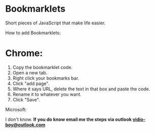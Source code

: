 # Bookmarklets

Short pieces of JavaScript that make life easier.


How to add Bookmarklets:

# Chrome:

1. Copy the bookmarklet code.
2. Open a new tab.
3. Right click your bookmarks bar.
4. Click "add page".
5. Where it says URL, delete the text in that box and paste the code.
6. Rename it to whatever you want.
7. Click "Save".

Microsoft:

I don't know.
<b>If you do know email me the steps via outlook vidio-boy@outlook.com<b>
